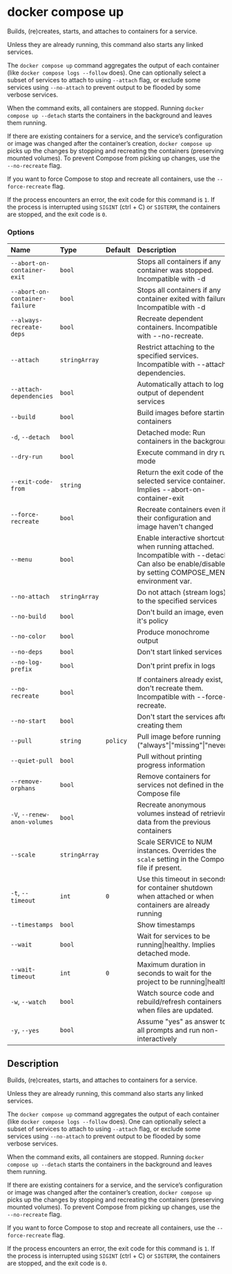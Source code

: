 # docker compose up

<!---MARKER_GEN_START-->
Builds, (re)creates, starts, and attaches to containers for a service.

Unless they are already running, this command also starts any linked services.

The `docker compose up` command aggregates the output of each container (like `docker compose logs --follow` does).
One can optionally select a subset of services to attach to using `--attach` flag, or exclude some services using
`--no-attach` to prevent output to be flooded by some verbose services.

When the command exits, all containers are stopped. Running `docker compose up --detach` starts the containers in the
background and leaves them running.

If there are existing containers for a service, and the service’s configuration or image was changed after the
container’s creation, `docker compose up` picks up the changes by stopping and recreating the containers
(preserving mounted volumes). To prevent Compose from picking up changes, use the `--no-recreate` flag.

If you want to force Compose to stop and recreate all containers, use the `--force-recreate` flag.

If the process encounters an error, the exit code for this command is `1`.
If the process is interrupted using `SIGINT` (ctrl + C) or `SIGTERM`, the containers are stopped, and the exit code is `0`.

### Options

| Name                           | Type          | Default  | Description                                                                                                                                         |
|:-------------------------------|:--------------|:---------|:----------------------------------------------------------------------------------------------------------------------------------------------------|
| `--abort-on-container-exit`    | `bool`        |          | Stops all containers if any container was stopped. Incompatible with -d                                                                             |
| `--abort-on-container-failure` | `bool`        |          | Stops all containers if any container exited with failure. Incompatible with -d                                                                     |
| `--always-recreate-deps`       | `bool`        |          | Recreate dependent containers. Incompatible with --no-recreate.                                                                                     |
| `--attach`                     | `stringArray` |          | Restrict attaching to the specified services. Incompatible with --attach-dependencies.                                                              |
| `--attach-dependencies`        | `bool`        |          | Automatically attach to log output of dependent services                                                                                            |
| `--build`                      | `bool`        |          | Build images before starting containers                                                                                                             |
| `-d`, `--detach`               | `bool`        |          | Detached mode: Run containers in the background                                                                                                     |
| `--dry-run`                    | `bool`        |          | Execute command in dry run mode                                                                                                                     |
| `--exit-code-from`             | `string`      |          | Return the exit code of the selected service container. Implies --abort-on-container-exit                                                           |
| `--force-recreate`             | `bool`        |          | Recreate containers even if their configuration and image haven't changed                                                                           |
| `--menu`                       | `bool`        |          | Enable interactive shortcuts when running attached. Incompatible with --detach. Can also be enable/disable by setting COMPOSE_MENU environment var. |
| `--no-attach`                  | `stringArray` |          | Do not attach (stream logs) to the specified services                                                                                               |
| `--no-build`                   | `bool`        |          | Don't build an image, even if it's policy                                                                                                           |
| `--no-color`                   | `bool`        |          | Produce monochrome output                                                                                                                           |
| `--no-deps`                    | `bool`        |          | Don't start linked services                                                                                                                         |
| `--no-log-prefix`              | `bool`        |          | Don't print prefix in logs                                                                                                                          |
| `--no-recreate`                | `bool`        |          | If containers already exist, don't recreate them. Incompatible with --force-recreate.                                                               |
| `--no-start`                   | `bool`        |          | Don't start the services after creating them                                                                                                        |
| `--pull`                       | `string`      | `policy` | Pull image before running ("always"\|"missing"\|"never")                                                                                            |
| `--quiet-pull`                 | `bool`        |          | Pull without printing progress information                                                                                                          |
| `--remove-orphans`             | `bool`        |          | Remove containers for services not defined in the Compose file                                                                                      |
| `-V`, `--renew-anon-volumes`   | `bool`        |          | Recreate anonymous volumes instead of retrieving data from the previous containers                                                                  |
| `--scale`                      | `stringArray` |          | Scale SERVICE to NUM instances. Overrides the `scale` setting in the Compose file if present.                                                       |
| `-t`, `--timeout`              | `int`         | `0`      | Use this timeout in seconds for container shutdown when attached or when containers are already running                                             |
| `--timestamps`                 | `bool`        |          | Show timestamps                                                                                                                                     |
| `--wait`                       | `bool`        |          | Wait for services to be running\|healthy. Implies detached mode.                                                                                    |
| `--wait-timeout`               | `int`         | `0`      | Maximum duration in seconds to wait for the project to be running\|healthy                                                                          |
| `-w`, `--watch`                | `bool`        |          | Watch source code and rebuild/refresh containers when files are updated.                                                                            |
| `-y`, `--yes`                  | `bool`        |          | Assume "yes" as answer to all prompts and run non-interactively                                                                                     |


<!---MARKER_GEN_END-->

## Description

Builds, (re)creates, starts, and attaches to containers for a service.

Unless they are already running, this command also starts any linked services.

The `docker compose up` command aggregates the output of each container (like `docker compose logs --follow` does).
One can optionally select a subset of services to attach to using `--attach` flag, or exclude some services using 
`--no-attach` to prevent output to be flooded by some verbose services. 

When the command exits, all containers are stopped. Running `docker compose up --detach` starts the containers in the
background and leaves them running.

If there are existing containers for a service, and the service’s configuration or image was changed after the
container’s creation, `docker compose up` picks up the changes by stopping and recreating the containers
(preserving mounted volumes). To prevent Compose from picking up changes, use the `--no-recreate` flag.

If you want to force Compose to stop and recreate all containers, use the `--force-recreate` flag.

If the process encounters an error, the exit code for this command is `1`.
If the process is interrupted using `SIGINT` (ctrl + C) or `SIGTERM`, the containers are stopped, and the exit code is `0`.
